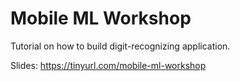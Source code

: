 # Mobile ML Workshop

Tutorial on how to build digit-recognizing application.

Slides: https://tinyurl.com/mobile-ml-workshop
